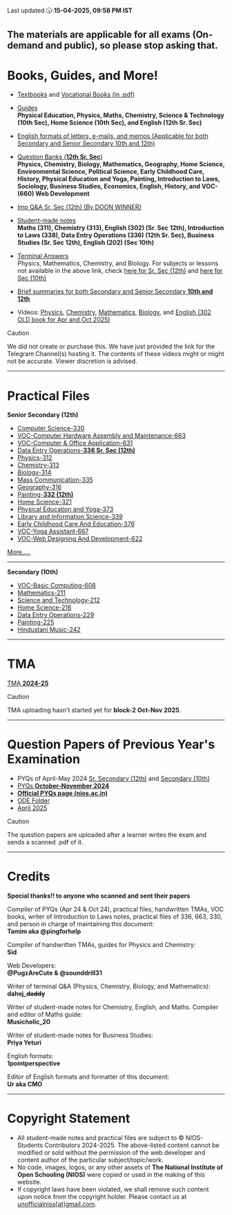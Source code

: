 Last updated 🕟:**15-04-2025, 09:58 PM IST**

The materials are applicable for all exams (On-demand and public), so please stop asking that.
----

# Books, Guides, and More!
- [Textbooks](https://nios.ac.in/online-course-material.aspx) and [Vocational Books (in .pdf)](https://drive.google.com/drive/folders/10yjMKD5XLDjPqNbYba6V1nL-EvabkRTi)

- [Guides](https://drive.google.com/drive/folders/10IbqMO8jnsQntDMfeoQWKiWxfcpYBZqo?usp=drive_link)  
  **Physical Education, Physics, Maths, Chemistry, Science & Technology (10th Sec), Home Science (10th Sec), and English (12th Sr. Sec)**

- [English formats of letters, e-mails, and memos (Applicable for both Secondary and Senior Secondary 10th and 12th)](https://drive.google.com/file/d/16_x7g3z3xabTg_a1eRRZBhVV8LLhFiD1/view?usp=drivesdk)

- [Question Banks (**12th Sr. Sec**)](https://drive.google.com/drive/folders/1BUGHbC5k6UpgkfrdY3FWd47MzJ0SJM8r)  
  **Physics, Chemistry, Biology, Mathematics, Geography, Home Science, Environmental Science, Political Science, Early Childhood Care, History, Physical Education and Yoga, Painting, Introduction to Laws, Sociology, Business Studies, Economics, English, History, and VOC-(660) Web Development**

- [Imp Q&A Sr. Sec (12th) (By DOON WINNER)](https://drive.google.com/drive/folders/1FwWxlIHr12S0br7IsxjNkSf2idZf-Ktu?usp=drive_link)

- [Student-made notes](https://drive.google.com/drive/folders/1ttDPhDMNFK3uRudaJWie83mTeVgvmGo_?usp=drive_link)  
  **Maths (311), Chemistry (313), English (302) (Sr. Sec 12th), Introduction to Laws (338), Data Entry Operations (336) (12th Sr. Sec), Business Studies (Sr. Sec 12th), English (202) (Sec 10th)**

- [Terminal Answers](https://drive.google.com/drive/folders/1QxgVf9rmN91oStaDyrM_2IXtsFgZCL-K?usp=drive_link)  
  Physics, Mathematics, Chemistry, and Biology. For subjects or lessons not available in the above link, check [here for Sr. Sec (12th)](https://brainly.in/textbook-solutions/book-sets/s-nios-board/c-class-12) and [here for Sec (10th)](https://brainly.in/textbook-solutions/book-sets/s-nios-board/c-class-10)

- [Brief summaries for both Secondary and Senior Secondary **10th and 12th**](https://www.flexiprep.com/NIOS-Notes)

- Videos: [Physics](https://t.me/+XDO30T7l3mtiNjE1), [Chemistry](https://t.me/+6ax-UAdVSkFhNzA9), [Mathematics](https://t.me/+i2KM6wX62bsyNjBl), [Biology](https://t.me/+OjAfPj6_eP1mMWU9), and [English (302 OLD book for Apr and Oct 2025)](https://t.me/+EUpJdDpd35FhMTY1)

> [!CAUTION]  
> We did not create or purchase this. We have just provided the link for the Telegram Channel(s) hosting it. The contents of these videos might or might not be accurate. Viewer discretion is advised.

---

# Practical Files
**Senior Secondary (12th)**  
- [Computer Science-330](https://drive.google.com/drive/folders/1B4LC8LNbWwBj6i1u6VBKf4LzDcfGD1UX)
- [VOC-Computer Hardware Assembly and Maintenance-663](https://drive.google.com/drive/folders/1FePkpftsoo63xWzrQDX6mFYVivPkb4kL)
- [VOC-Computer & Office Application-631](https://drive.google.com/file/d/165UaWHD_6GEG8igXil3k7Fgi5tymbXJT/view?usp=drivesdk)
- [Data Entry Operations-**336 Sr. Sec (12th)**](https://drive.google.com/drive/folders/1K5O8mtX-NXT-ezFsqh3ZsA0IdrJQ1SeU)
- [Physics-312](https://drive.google.com/file/d/1Tch83yqj_tKsHOzExcl1dMGCxSJKvAYb/view?usp=drivesdk)
- [Chemistry-313](https://drive.google.com/file/d/1ztU0LXRhlxP-Vztslwhh9-51Wjxn20wo/view?usp=drivesdk)
- [Biology-314](https://drive.google.com/file/d/1ooRji1IkWJ8OwPGnSqkMkPk2jmSSuXRX/view?usp=drivesdk)
- [Mass Communication-335](https://drive.google.com/file/d/15yFRnuislqd8L_Yy6Adln0mi6UWXmYlz/view?usp=drivesdk)
- [Geography-316](https://drive.google.com/file/d/1siXW5NvqsjoItMmtHnW98jb6g0BAKUks/view?usp=drivesdk)
- [Painting-**332 (12th)**](https://drive.google.com/file/d/1iTsm4f8ilwStpYmSv8-LD32YoY1erlgs/view?usp=drivesdk)
- [Home Science-321](https://drive.google.com/file/d/1IFmpCY7m1380q8Q6b_Fr7-aZkE1jtn9R/view?usp=drivesdk)
- [Physical Education and Yoga-373](https://drive.google.com/file/d/1uP8wLf8CWOa2ycGFyqpOtNuiWZMc2hdS/view?usp=drivesdk)
- [Library and Information Science-339](https://drive.google.com/drive/folders/1gmlUhPul53yaXm4eWGqQygnX_KgIJNpB)
- [Early Childhood Care And Education-376](https://drive.google.com/drive/folders/1gmlUhPul53yaXm4eWGqQygnX_KgIJNpB)
- [VOC-Yoga Assistant-667](https://drive.google.com/drive/folders/1ow4Bpx6-tR8tT2IXnFFX7AwAJpyj7sy2)
- [VOC-Web Designing And Development-622](https://drive.google.com/file/d/1gvNC4RnVnDK6TjrnTzxLAqm0iGe4EKlS/view?usp=drive_link)

[More.....](https://drive.google.com/drive/folders/1gmlUhPul53yaXm4eWGqQygnX_KgIJNpB)

---

**Secondary (10th)**  
- [VOC-Basic Computing-608](https://drive.google.com/file/d/1ByDCX_yhvUg-SXHroICBEaNCUzaPHwYI/view?usp=drivesdk)
- [Mathematics-211](https://drive.google.com/file/d/1COtvhOvihS9KGYoovy7MDEwJSQ0Mlpto/view?usp=drivesdk)
- [Science and Technology-212](https://drive.google.com/file/d/1CQjoWeaSodtl7tWtN_zSD2AlzvR-CgMR/view?usp=drivesdk)
- [Home Science-216](https://drive.google.com/file/d/1CSfwcKQqPBNpipuRN7RHdC0A6fTt2E2c/view?usp=drivesdk)
- [Data Entry Operations-229](https://drive.google.com/file/d/1CFHXYQevcDmHvOZIKDH7bHF3ke3zAmFU/view?usp=drivesdk)
- [Painting-225](https://drive.google.com/file/d/1CVP97PPwJWSzi9H4kmFV-9c1Aq7eOeAT/view?usp=drivesdk)
- [Hindustani Music-242](https://drive.google.com/file/d/1COrk-cKspzgXb0k4NnpjIebOtrvwPutI/view?usp=drivesdk)

---

# TMA
[TMA **2024-25**](https://drive.google.com/drive/folders/1QPWsCnWQl6BRnUZwvC41ZAzkqy_XJ7q7?usp=drive_link)

> [!CAUTION]  
> TMA uploading hasn't started yet for **block-2 Oct-Nov 2025**.

---

# Question Papers of Previous Year's Examination
- PYQs of April-May 2024 [Sr. Secondary (12th)](https://drive.google.com/drive/folders/1pPiI4xloWBmxJ05zej-b-WDO2KzyKlnr) and [Secondary (10th)](https://drive.google.com/drive/folders/1TeVxkTpZndUQNLPmUMGjQaekqa6-D7QC)
- [PYQs **October-November 2024**](https://drive.google.com/drive/folders/1upgHPV4moRE72l4IHVCE9FpkNMbF8Kvh)
- [**Official PYQs page (nios.ac.in)**](https://nios.ac.in/student-information-section/question-paper-of-previous-year-examination-academic.aspx)
- [ODE Folder](https://drive.google.com/drive/folders/15Ze19-paWosIyQF0LdCoBA5WQg6OxHFk?usp=drive_link)
- [April 2025](https://drive.google.com/drive/folders/1zoQp9Uy2mh7MhW6qEGtb6sfJnE9TSck2?usp=drive_link)

> [!CAUTION]  
> The question papers are uploaded after a learner writes the exam and sends a scanned .pdf of it.

---

# Credits
**Special thanks!! to anyone who scanned and sent their papers**

Compiler of PYQs (Apr 24 & Oct 24), practical files, handwritten TMAs, VOC books, writer of Introduction to Laws notes, practical files of 336, 663, 330, and person in charge of maintaining this document:  
**Tamim aka @pingforhelp**

Compiler of handwritten TMAs, guides for Physics and Chemistry:  
**Sid**

Web Developers:  
**@PugzAreCute & @sounddrill31**

Writer of terminal Q&A (Physics, Chemistry, Biology, and Mathematics):  
**dahej_~~daddy~~**

Writer of student-made notes for Chemistry, English, and Maths. Compiler and editor of Maths guide:  
**Musicholic_20**

Writer of student-made notes for Business Studies:  
**Priya Yeturi**

English formats:  
**1pointperspective**

Editor of English formats and formatter of this document:  
**Ur aka CMO**

---

# Copyright Statement
- All student-made notes and practical files are subject to © NIOS-Students Contributors 2024-2025. The above-listed content cannot be modified or sold without the permission of the web developer and content author of the particular subject/topic/work.
- No code, images, logos, or any other assets of **The National Institute of Open Schooling (NIOS)** were copied or used in the making of this website.
- If copyright laws have been violated, we shall remove such content upon notice from the copyright holder. Please contact us at [unofficialnios[at]gmail.com](mailto:unofficialnios@gmail.com).
